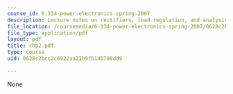 ```yaml
---
course_id: 6-334-power-electronics-spring-2007
description: Lecture notes on rectifiers, load regulation, and analysis methods.
file_location: /coursemedia/6-334-power-electronics-spring-2007/0628c2bcc2c6922aa21b9f5145708dd9_chp2.pdf
file_type: application/pdf
layout: pdf
title: chp2.pdf
type: course
uid: 0628c2bcc2c6922aa21b9f5145708dd9

---
```

None